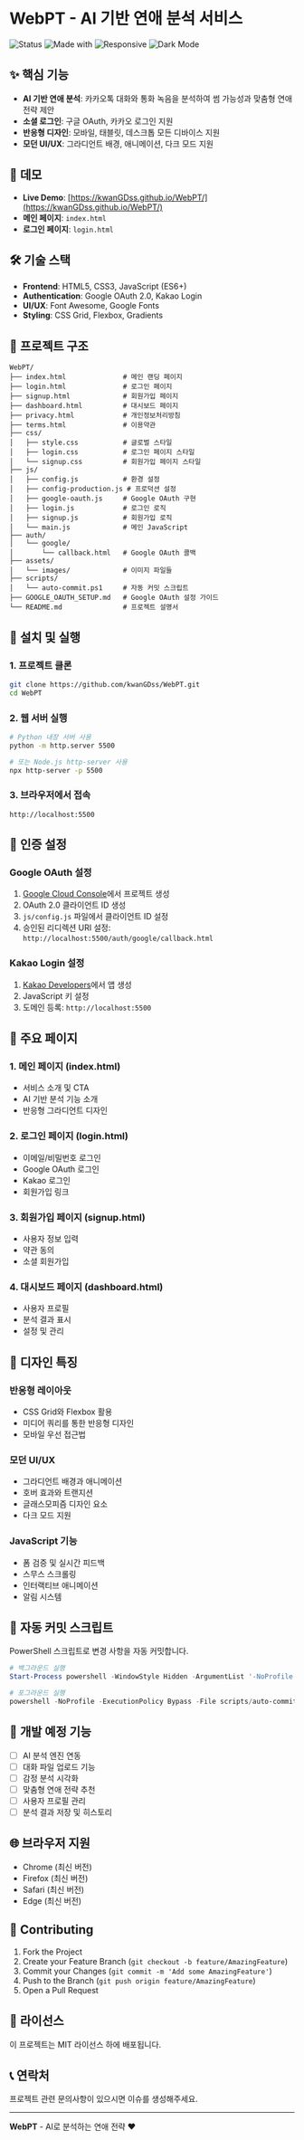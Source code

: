 # WebPT - AI 기반 연애 분석 서비스

![Status](https://img.shields.io/badge/status-active-success?style=for-the-badge)
![Made with](https://img.shields.io/badge/Made%20with-HTML5%20%7C%20CSS3%20%7C%20JavaScript-orange?style=for-the-badge&logo=javascript)
![Responsive](https://img.shields.io/badge/Responsive-Yes-00c853?style=for-the-badge)
![Dark Mode](https://img.shields.io/badge/Dark%20Mode-Supported-4a148c?style=for-the-badge)

## ✨ 핵심 기능

- **AI 기반 연애 분석**: 카카오톡 대화와 통화 녹음을 분석하여 썸 가능성과 맞춤형 연애 전략 제안
- **소셜 로그인**: 구글 OAuth, 카카오 로그인 지원
- **반응형 디자인**: 모바일, 태블릿, 데스크톱 모든 디바이스 지원
- **모던 UI/UX**: 그라디언트 배경, 애니메이션, 다크 모드 지원

## 🚀 데모

- **Live Demo**: [https://kwanGDss.github.io/WebPT/](https://kwanGDss.github.io/WebPT/)
- **메인 페이지**: `index.html`
- **로그인 페이지**: `login.html`

## 🛠️ 기술 스택

- **Frontend**: HTML5, CSS3, JavaScript (ES6+)
- **Authentication**: Google OAuth 2.0, Kakao Login
- **UI/UX**: Font Awesome, Google Fonts
- **Styling**: CSS Grid, Flexbox, Gradients

## 📁 프로젝트 구조

```
WebPT/
├── index.html              # 메인 랜딩 페이지
├── login.html              # 로그인 페이지
├── signup.html             # 회원가입 페이지
├── dashboard.html          # 대시보드 페이지
├── privacy.html            # 개인정보처리방침
├── terms.html              # 이용약관
├── css/
│   ├── style.css           # 글로벌 스타일
│   ├── login.css           # 로그인 페이지 스타일
│   └── signup.css          # 회원가입 페이지 스타일
├── js/
│   ├── config.js           # 환경 설정
│   ├── config-production.js # 프로덕션 설정
│   ├── google-oauth.js     # Google OAuth 구현
│   ├── login.js            # 로그인 로직
│   ├── signup.js           # 회원가입 로직
│   └── main.js             # 메인 JavaScript
├── auth/
│   └── google/
│       └── callback.html   # Google OAuth 콜백
├── assets/
│   └── images/             # 이미지 파일들
├── scripts/
│   └── auto-commit.ps1     # 자동 커밋 스크립트
├── GOOGLE_OAUTH_SETUP.md   # Google OAuth 설정 가이드
└── README.md               # 프로젝트 설명서
```

## 🔧 설치 및 실행

### 1. 프로젝트 클론
```bash
git clone https://github.com/kwanGDss/WebPT.git
cd WebPT
```

### 2. 웹 서버 실행
```bash
# Python 내장 서버 사용
python -m http.server 5500

# 또는 Node.js http-server 사용
npx http-server -p 5500
```

### 3. 브라우저에서 접속
```
http://localhost:5500
```

## 🔐 인증 설정

### Google OAuth 설정
1. [Google Cloud Console](https://console.cloud.google.com/)에서 프로젝트 생성
2. OAuth 2.0 클라이언트 ID 생성
3. `js/config.js` 파일에서 클라이언트 ID 설정
4. 승인된 리디렉션 URI 설정: `http://localhost:5500/auth/google/callback.html`

### Kakao Login 설정
1. [Kakao Developers](https://developers.kakao.com/)에서 앱 생성
2. JavaScript 키 설정
3. 도메인 등록: `http://localhost:5500`

## 📱 주요 페이지

### 1. 메인 페이지 (index.html)
- 서비스 소개 및 CTA
- AI 기반 분석 기능 소개
- 반응형 그라디언트 디자인

### 2. 로그인 페이지 (login.html)
- 이메일/비밀번호 로그인
- Google OAuth 로그인
- Kakao 로그인
- 회원가입 링크

### 3. 회원가입 페이지 (signup.html)
- 사용자 정보 입력
- 약관 동의
- 소셜 회원가입

### 4. 대시보드 페이지 (dashboard.html)
- 사용자 프로필
- 분석 결과 표시
- 설정 및 관리

## 🎨 디자인 특징

### 반응형 레이아웃
- CSS Grid와 Flexbox 활용
- 미디어 쿼리를 통한 반응형 디자인
- 모바일 우선 접근법

### 모던 UI/UX
- 그라디언트 배경과 애니메이션
- 호버 효과와 트랜지션
- 글래스모피즘 디자인 요소
- 다크 모드 지원

### JavaScript 기능
- 폼 검증 및 실시간 피드백
- 스무스 스크롤링
- 인터랙티브 애니메이션
- 알림 시스템

## 🔄 자동 커밋 스크립트

PowerShell 스크립트로 변경 사항을 자동 커밋합니다.

```powershell
# 백그라운드 실행
Start-Process powershell -WindowStyle Hidden -ArgumentList '-NoProfile','-ExecutionPolicy','Bypass','-File','scripts/auto-commit.ps1','-DebounceSeconds','3'

# 포그라운드 실행
powershell -NoProfile -ExecutionPolicy Bypass -File scripts/auto-commit.ps1 -DebounceSeconds 3
```

## 🚧 개발 예정 기능

- [ ] AI 분석 엔진 연동
- [ ] 대화 파일 업로드 기능
- [ ] 감정 분석 시각화
- [ ] 맞춤형 연애 전략 추천
- [ ] 사용자 프로필 관리
- [ ] 분석 결과 저장 및 히스토리

## 🌐 브라우저 지원

- Chrome (최신 버전)
- Firefox (최신 버전)
- Safari (최신 버전)
- Edge (최신 버전)

## 🤝 Contributing

1. Fork the Project
2. Create your Feature Branch (`git checkout -b feature/AmazingFeature`)
3. Commit your Changes (`git commit -m 'Add some AmazingFeature'`)
4. Push to the Branch (`git push origin feature/AmazingFeature`)
5. Open a Pull Request

## 📄 라이선스

이 프로젝트는 MIT 라이선스 하에 배포됩니다.

## 📞 연락처

프로젝트 관련 문의사항이 있으시면 이슈를 생성해주세요.

---

**WebPT** - AI로 분석하는 연애 전략 ❤️
